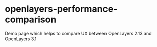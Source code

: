 openlayers-performance-comparison
=================================

Demo page which helps to compare UX between OpenLayers 2.13 and OpenLayers 3.1
